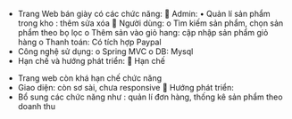 - Trang Web bán giày có các chức năng:
	 Admin:
•	Quản lí sản phẩm trong kho : thêm sửa xóa
	Người dùng:
o	Tìm kiếm sản phẩm, chọn sản phẩm theo bọ lọc
o	 Thêm sản vào giỏ hang: cập nhập sản phẩm giỏ hàng
o	 Thanh toán: Có tích hợp Paypal 
-	Công nghệ sử dụng:
o	Spring MVC
o	DB: Mysql
-	Hạn chế và hướng phát triển:
	Hạn chế
+ Trang web còn khá hạn chế chức năng
+ Giao diện: còn sơ sài, chưa responsive
	Hướng phát triển:
+ Bổ sung các chức năng như : quản lí đơn hàng, thống kê sản phẩm theo doanh thu



